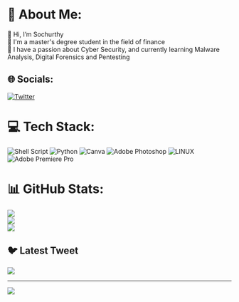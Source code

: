 # 💫 About Me:
👋 Hi, I’m Sochurthy<br>👀 I'm a master's degree student in the field of finance<br>🌱 I have a passion about Cyber Security, and currently learning Malware Analysis, Digital Forensics and Pentesting


## 🌐 Socials:
[![Twitter](https://img.shields.io/badge/Twitter-%231DA1F2.svg?logo=Twitter&logoColor=white)](https://twitter.com/Sochurthy) 

# 💻 Tech Stack:
![Shell Script](https://img.shields.io/badge/shell_script-%23121011.svg?style=for-the-badge&logo=gnu-bash&logoColor=white) ![Python](https://img.shields.io/badge/python-3670A0?style=for-the-badge&logo=python&logoColor=ffdd54) ![Canva](https://img.shields.io/badge/Canva-%2300C4CC.svg?style=for-the-badge&logo=Canva&logoColor=white) ![Adobe Photoshop](https://img.shields.io/badge/adobephotoshop-%2331A8FF.svg?style=for-the-badge&logo=adobephotoshop&logoColor=white) ![LINUX](https://img.shields.io/badge/Linux-FCC624?style=for-the-badge&logo=linux&logoColor=black) ![Adobe Premiere Pro](https://img.shields.io/badge/Adobe%20Premiere%20Pro-9999FF.svg?style=for-the-badge&logo=Adobe%20Premiere%20Pro&logoColor=white)
# 📊 GitHub Stats:
![](https://github-readme-stats.vercel.app/api?username=Sochurthy&theme=dark&hide_border=false&include_all_commits=false&count_private=false)<br/>
![](https://github-readme-streak-stats.herokuapp.com/?user=Sochurthy&theme=dark&hide_border=false)<br/>
![](https://github-readme-stats.vercel.app/api/top-langs/?username=Sochurthy&theme=dark&hide_border=false&include_all_commits=false&count_private=false&layout=compact)

## 🐦 Latest Tweet
[![](https://gtce.itsvg.in/api?username=Sochurthy)](https://github.com/VishwaGauravIn/github-twitter-card-embed)

---
[![](https://visitcount.itsvg.in/api?id=Sochurthy&icon=0&color=0)](https://visitcount.itsvg.in)

<!-- Proudly created with GPRM ( https://gprm.itsvg.in ) -->
